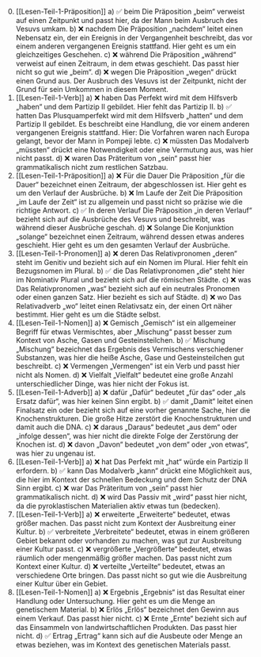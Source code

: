 
0) [[Lesen-Teil-1-Präposition]]
    a) ✅ beim
        Die Präposition „beim“ verweist auf einen Zeitpunkt und passt hier, da der Mann beim Ausbruch des Vesuvs umkam.
    b) ❌ nachdem
        Die Präposition „nachdem“ leitet einen Nebensatz ein, der ein Ereignis in der Vergangenheit beschreibt, das vor einem anderen vergangenen Ereignis stattfand. Hier geht es um ein gleichzeitiges Geschehen.
    c) ❌ während
        Die Präposition „während“ verweist auf einen Zeitraum, in dem etwas geschieht. Das passt hier nicht so gut wie „beim“.
    d) ❌ wegen
        Die Präposition „wegen“ drückt einen Grund aus. Der Ausbruch des Vesuvs ist der Zeitpunkt, nicht der Grund für sein Umkommen in diesem Moment.
1) [[Lesen-Teil-1-Verb]]
    a) ❌ haben
        Das Perfekt wird mit dem Hilfsverb „haben“ und dem Partizip II gebildet. Hier fehlt das Partizip II.
    b) ✅ hatten
        Das Plusquamperfekt wird mit dem Hilfsverb „hatten“ und dem Partizip II gebildet. Es beschreibt eine Handlung, die vor einem anderen vergangenen Ereignis stattfand. Hier: Die Vorfahren waren nach Europa gelangt, bevor der Mann in Pompeji lebte.
    c) ❌ müssten
        Das Modalverb „müssten“ drückt eine Notwendigkeit oder eine Vermutung aus, was hier nicht passt.
    d) ❌ waren
        Das Präteritum von „sein“ passt hier grammatikalisch nicht zum restlichen Satzbau.
2) [[Lesen-Teil-1-Präposition]]
    a) ❌ Für die Dauer
        Die Präposition „für die Dauer“ bezeichnet einen Zeitraum, der abgeschlossen ist. Hier geht es um den Verlauf der Ausbrüche.
    b) ❌ Im Laufe der Zeit
        Die Präposition „im Laufe der Zeit“ ist zu allgemein und passt nicht so präzise wie die richtige Antwort.
    c) ✅ In deren Verlauf
        Die Präposition „in deren Verlauf“ bezieht sich auf die Ausbrüche des Vesuvs und beschreibt, was während dieser Ausbrüche geschah.
    d) ❌ Solange
        Die Konjunktion „solange“ bezeichnet einen Zeitraum, während dessen etwas anderes geschieht. Hier geht es um den gesamten Verlauf der Ausbrüche.
3) [[Lesen-Teil-1-Pronomen]]
    a) ❌ deren
        Das Relativpronomen „deren“ steht im Genitiv und bezieht sich auf ein Nomen im Plural. Hier fehlt ein Bezugsnomen im Plural.
    b) ✅ die
        Das Relativpronomen „die“ steht hier im Nominativ Plural und bezieht sich auf die römischen Städte.
    c) ❌ was
        Das Relativpronomen „was“ bezieht sich auf ein neutrales Pronomen oder einen ganzen Satz. Hier bezieht es sich auf Städte.
    d) ❌ wo
        Das Relativadverb „wo“ leitet einen Relativsatz ein, der einen Ort näher bestimmt. Hier geht es um die Städte selbst.
4) [[Lesen-Teil-1-Nomen]]
    a) ❌ Gemisch
        „Gemisch“ ist ein allgemeiner Begriff für etwas Vermischtes, aber „Mischung“ passt besser zum Kontext von Asche, Gasen und Gesteinsteilchen.
    b) ✅ Mischung
        „Mischung“ bezeichnet das Ergebnis des Vermischens verschiedener Substanzen, was hier die heiße Asche, Gase und Gesteinsteilchen gut beschreibt.
    c) ❌ Vermengen
        „Vermengen“ ist ein Verb und passt hier nicht als Nomen.
    d) ❌ Vielfalt
        „Vielfalt“ bedeutet eine große Anzahl unterschiedlicher Dinge, was hier nicht der Fokus ist.
5) [[Lesen-Teil-1-Adverb]]
    a) ❌ dafür
        „Dafür“ bedeutet „für das“ oder „als Ersatz dafür“, was hier keinen Sinn ergibt.
    b) ✅ damit
        „Damit“ leitet einen Finalsatz ein oder bezieht sich auf eine vorher genannte Sache, hier die Knochenstrukturen. Die große Hitze zerstört die Knochenstrukturen und damit auch die DNA.
    c) ❌ daraus
        „Daraus“ bedeutet „aus dem“ oder „infolge dessen“, was hier nicht die direkte Folge der Zerstörung der Knochen ist.
    d) ❌ davon
        „Davon“ bedeutet „von dem“ oder „von etwas“, was hier zu ungenau ist.
6) [[Lesen-Teil-1-Verb]]
    a) ❌ hat
        Das Perfekt mit „hat“ würde ein Partizip II erfordern.
    b) ✅ kann
        Das Modalverb „kann“ drückt eine Möglichkeit aus, die hier im Kontext der schnellen Bedeckung und dem Schutz der DNA Sinn ergibt.
    c) ❌ war
        Das Präteritum von „sein“ passt hier grammatikalisch nicht.
    d) ❌ wird
        Das Passiv mit „wird“ passt hier nicht, da die pyroklastischen Materialien aktiv etwas tun (bedecken).
7) [[Lesen-Teil-1-Verb]]
    a) ❌ erweiterte
        „Erweiterte“ bedeutet, etwas größer machen. Das passt nicht zum Kontext der Ausbreitung einer Kultur.
    b) ✅ verbreitete
        „Verbreitete“ bedeutet, etwas in einem größeren Gebiet bekannt oder vorhanden zu machen, was gut zur Ausbreitung einer Kultur passt.
    c) ❌ vergrößerte
        „Vergrößerte“ bedeutet, etwas räumlich oder mengenmäßig größer machen. Das passt nicht zum Kontext einer Kultur.
    d) ❌ verteilte
        „Verteilte“ bedeutet, etwas an verschiedene Orte bringen. Das passt nicht so gut wie die Ausbreitung einer Kultur über ein Gebiet.
8) [[Lesen-Teil-1-Nomen]]
    a) ❌ Ergebnis
        „Ergebnis“ ist das Resultat einer Handlung oder Untersuchung. Hier geht es um die Menge an genetischem Material.
    b) ❌ Erlös
        „Erlös“ bezeichnet den Gewinn aus einem Verkauf. Das passt hier nicht.
    c) ❌ Ernte
        „Ernte“ bezieht sich auf das Einsammeln von landwirtschaftlichen Produkten. Das passt hier nicht.
    d) ✅ Ertrag
        „Ertrag“ kann sich auf die Ausbeute oder Menge an etwas beziehen, was im Kontext des genetischen Materials passt.
